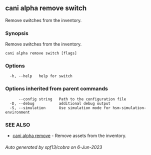 ## cani alpha remove switch

Remove switches from the inventory.

### Synopsis

Remove switches from the inventory.

```
cani alpha remove switch [flags]
```

### Options

```
  -h, --help   help for switch
```

### Options inherited from parent commands

```
      --config string   Path to the configuration file
  -D, --debug           additional debug output
  -S, --simulation      Use simulation mode for hsm-simulation-environment
```

### SEE ALSO

* [cani alpha remove](cani_alpha_remove.md)	 - Remove assets from the inventory.

###### Auto generated by spf13/cobra on 6-Jun-2023
